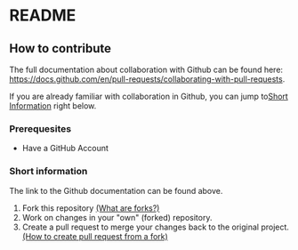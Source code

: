 # README



## How to contribute
The full documentation about collaboration with Github can be found here:  
 https://docs.github.com/en/pull-requests/collaborating-with-pull-requests.

If you are already familiar with collaboration in Github, you can jump to[Short Information](#Shortinformation) right below.

### Prerequesites

- Have a GitHub Account

### Short information
The link to the Github documentation can be found above.


1. Fork this repository [(What are forks?)](https://docs.github.com/en/pull-requests/collaborating-with-pull-requests/working-with-forks/about-forks)
2. Work on changes in your "own" (forked) repository.
3. Create a pull request to merge your changes back to the original project. [(How to create pull request from a fork)](https://docs.github.com/en/pull-requests/collaborating-with-pull-requests/proposing-changes-to-your-work-with-pull-requests/creating-a-pull-request-from-a-fork)